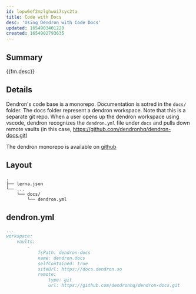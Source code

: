 ```yaml
---
id: lopw6ef2mzlghwoi7syc2ta
title: Code with Docs
desc: 'Using Dendron with Code Docs'
updated: 1654903401220
created: 1654902793635
---
```


## Summary

{{fm.desc}}

## Details

Dendron's code base is a monorepo. Documentation is sotred in the `docs/` folder.
The docs folder represent a dendron workspace. Note that this is a separate git repo.
When a user opens up the dendron workspace using vscode, dendron recognizes the `dendron.yml` file under `docs` and pulls down remote vaults (in this case, https://github.com/dendronhq/dendron-docs.git)

The dendron monorepo is available on [github](https://github.com/dendronhq/dendron-docs.git)

## Layout

```
.
├── lerna.json
└── ...
    └── docs/
        └── dendron.yml
```

## dendron.yml

```yml
...
workspace:
    vaults:
        -
            fsPath: dendron-docs
            name: dendron.docs
            selfContained: true
            siteUrl: https://docs.dendron.so
            remote:
                type: git
                url: https://github.com/dendronhq/dendron-docs.git
```
